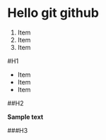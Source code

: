 # Hello git github

1. Item
2. Item
3. Item
   
#H1

* Item
* Item
* Item

##H2

__Sample text__

###H3
